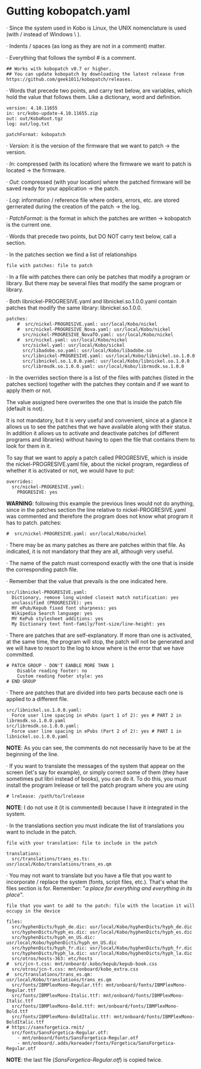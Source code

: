 Gutting kobopatch.yaml
=================================================

· Since the system used in Kobo is Linux, the UNIX nomenclature is used (with / instead of Windows \ ).

· Indents / spaces (as long as they are not in a comment) matter.

· Everything that follows the symbol # is a comment.

    ## Works with kobopatch v0.7 or higher.
    ## You can update kobopatch by downloading the latest release from https://github.com/geek1011/kobopatch/releases.

· Words that precede two points, and carry text below, are variables, which hold the value that follows them. Like a dictionary, word and definition.

    version: 4.10.11655
    in: src/kobo-update-4.10.11655.zip
    out: out/KoboRoot.tgz
    log: out/log.txt
    
    patchFormat: kobopatch

· _Version_: it is the version of the firmware that we want to patch -> the version.

· _In_: compressed (with its location) where the firmware we want to patch is located -> the firmware.

· _Out_: compressed (with your location) where the patched firmware will be saved ready for your application -> the patch.

· _Log_: information / reference file where orders, errors, etc. are stored gernerated during the creation of the patch -> the log.

· _PatchFormat_: is the format in which the patches are written -> kobopatch is the current one.

· Words that precede two points, but DO NOT carry text below, call a section.

· In the patches section we find a list of relationships

    file with patches: file to patch

· In a file with patches there can only be patches that modify a program or library. But there may be several files that modify the same program or library.

· Both libnickel-PROGRESIVE.yaml and libnickel.so.1.0.0.yaml contain patches that modify the same library: libnickel.so.1.0.0.

    patches:
        #  src/nickel-PROGRESIVE.yaml: usr/local/Kobo/nickel
        #  src/nickel-PROGRESIVE_Nova.yaml: usr/local/Kobo/nickel
          src/nickel-PROGRESIVE_NovaTO.yaml: usr/local/Kobo/nickel
        #  src/nickel.yaml: usr/local/Kobo/nickel
          src/sickel.yaml: usr/local/Kobo/sickel
          src/libadobe.so.yaml: usr/local/Kobo/libadobe.so
          src/libnickel-PROGRESIVE.yaml: usr/local/Kobo/libnickel.so.1.0.0
          src/libnickel.so.1.0.0.yaml: usr/local/Kobo/libnickel.so.1.0.0
          src/librmsdk.so.1.0.0.yaml: usr/local/Kobo/librmsdk.so.1.0.0

· In the overrides section there is a list of the files with patches (listed in the patches section) together with the patches they contain and if we want to apply them or not.

   The value assigned here overwrites the one that is inside the patch file (default is not).
   
   It is not mandatory, but it is very useful and convenient, since at a glance it allows us to see the patches that we have available along with their status. In addition it allows us to activate and deactivate patches (of different programs and libraries) without having to open the file that contains them to look for them in it.
   
   To say that we want to apply a patch called PROGRESIVE, which is inside the nickel-PROGRESIVE.yaml file, about the nickel program, regardless of whether it is activated or not, we would have to put:
   
    overrides:
      src/nickel-PROGRESIVE.yaml:
        PROGRESIVE: yes

**WARNING**: following this example the previous lines would not do anything, since in the patches section the line relative to nickel-PROGRESIVE.yaml was commented and therefore the program does not know what program it has to patch.
patches:

    #  src/nickel-PROGRESIVE.yaml: usr/local/Kobo/nickel

· There may be as many patches as there are patches within that file. As indicated, it is not mandatory that they are all, although very useful.

· The name of the patch must correspond exactly with the one that is inside the corresponding patch file.

· Remember that the value that prevails is the one indicated here.

    src/libnickel-PROGRESIVE.yaml:
      Dictionary, remove long winded closest match notification: yes
      unclassified (PROGRESIVE): yes
      MY ePub/Kepub fixed font sharpness: yes
      Wikipedia Search language: yes
      MY KePub stylesheet additions: yes
      My Dictionary text font-family/font-size/line-height: yes

· There are patches that are self-explanatory. If more than one is activated, at the same time, the program will stop, the patch will not be generated and we will have to resort to the log to know where is the error that we have committed.

    # PATCH GROUP - DON'T EANBLE MORE THAN 1
        Disable reading footer: no
        Custom reading footer style: yes
    # END GROUP

· There are patches that are divided into two parts because each one is applied to a different file.

    src/libnickel.so.1.0.0.yaml:
      Force user line spacing in ePubs (part 1 of 2): yes # PART 2 in librmsdk.so.1.0.0.yaml
    src/librmsdk.so.1.0.0.yaml:
      Force user line spacing in ePubs (Part 2 of 2): yes # PART 1 in libnickel.so.1.0.0.yaml

**NOTE**: As you can see, the comments do not necessarily have to be at the beginning of the line.

· If you want to translate the messages of the system that appear on the screen (let's say for example), or simply correct some of them (they have sometimes put libri instead of books), you can do it. To do this, you must install the program lrelease or tell the patch program where you are using

    # lrelease: /path/to/lrelease

**NOTE**: I do not use it (it is commented) because I have it integrated in the system.

· In the translations section you must indicate the list of translations you want to include in the patch.

    file with your translation: file to include in the patch

    translations:
      src/translations/trans_es.ts: usr/local/Kobo/translations/trans_es.qm

· You may not want to translate but you have a file that you want to incorporate / replace the system (fonts, script files, etc.). That's what the files section is for. Remember: "_a place for everything and everything in its place_".

    file that you want to add to the patch: file with the location it will occupy in the device
    
    files:
      src/hyphenDicts/hyph_de.dic: usr/local/Kobo/hyphenDicts/hyph_de.dic
      src/hyphenDicts/hyph_es.dic: usr/local/Kobo/hyphenDicts/hyph_es.dic
      src/hyphenDicts/hyph_en_US.dic: usr/local/Kobo/hyphenDicts/hyph_en_US.dic
      src/hyphenDicts/hyph_fr.dic: usr/local/Kobo/hyphenDicts/hyph_fr.dic
      src/hyphenDicts/hyph_la.dic: usr/local/Kobo/hyphenDicts/hyph_la.dic
      src/otros/hosts-363: etc/hosts
    #  src/jcn-t.css: mnt/onboard/.kobo/kepub/kepub-book.css
      src/otros/jcn-t.css: mnt/onboard/kobo_extra.css
    #  src/translations/trans_es.qm: usr/local/Kobo/translations/trans_es.qm
      src/fonts/IBMPlexMono-Regular.ttf: mnt/onboard/fonts/IBMPlexMono-Regular.ttf
      src/fonts/IBMPlexMono-Italic.ttf: mnt/onboard/fonts/IBMPlexMono-Italic.ttf
      src/fonts/IBMPlexMono-Bold.ttf: mnt/onboard/fonts/IBMPlexMono-Bold.ttf
      src/fonts/IBMPlexMono-BoldItalic.ttf: mnt/onboard/fonts/IBMPlexMono-BoldItalic.ttf
    # https://sansforgetica.rmit/
      src/fonts/SansForgetica-Regular.otf:
        - mnt/onboard/fonts/SansForgetica-Regular.otf
        - mnt/onboard/.adds/koreader/fonts/Forgetica/SansForgetica-Regular.otf

**NOTE**: the last file (_SansForgetica-Regular.otf_) is copied twice.
